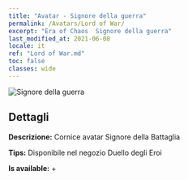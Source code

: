 ```yaml
---
title: "Avatar - Signore della guerra"
permalink: /Avatars/Lord of War/
excerpt: "Era of Chaos  Signore della guerra"
last_modified_at: 2021-06-08
locale: it
ref: "Lord of War.md"
toc: false
classes: wide
---
```

 ![Signore della guerra](/images/a/avatarFrame_9.png)

## Dettagli

 **Descrizione:** Cornice avatar Signore della Battaglia 

 **Tips:** Disponibile nel negozio Duello degli Eroi 

 **Is available:**  + 

